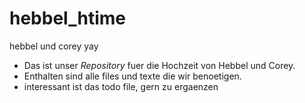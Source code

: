 # hebbel_htime
hebbel und corey yay

- Das ist unser *Repository* fuer die Hochzeit von Hebbel und Corey.
- Enthalten sind alle files und texte die wir benoetigen.
- interessant ist das todo file, gern zu ergaenzen

